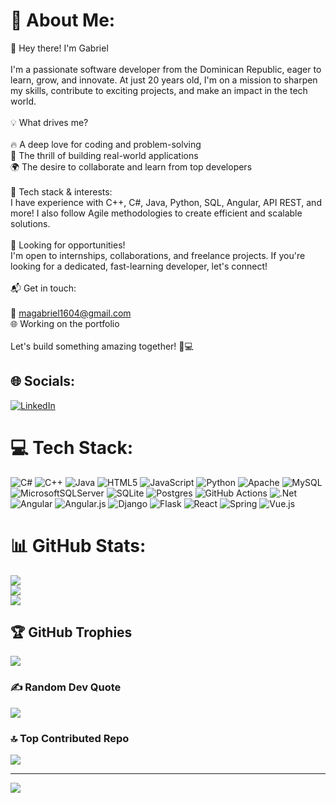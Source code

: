# 💫 About Me:
👋 Hey there! I'm Gabriel<br><br>I'm a passionate software developer from the Dominican Republic, eager to learn, grow, and innovate. At just 20 years old, I'm on a mission to sharpen my skills, contribute to exciting projects, and make an impact in the tech world.<br><br>💡 What drives me?<br><br>    🔥 A deep love for coding and problem-solving<br>    🚀 The thrill of building real-world applications<br>    🌍 The desire to collaborate and learn from top developers<br><br>🔧 Tech stack & interests:<br>I have experience with C++, C#, Java, Python, SQL, Angular, API REST, and more! I also follow Agile methodologies to create efficient and scalable solutions.<br><br>💼 Looking for opportunities!<br>I'm open to internships, collaborations, and freelance projects. If you're looking for a dedicated, fast-learning developer, let's connect!<br><br>📬 Get in touch:<br><br>    📧 magabriel1604@gmail.com<br>    🌐 Working on the portfolio<br><br>Let's build something amazing together! 🚀💻


## 🌐 Socials:
[![LinkedIn](https://img.shields.io/badge/LinkedIn-%230077B5.svg?logo=linkedin&logoColor=white)](https://linkedin.com/in/gabriel-mejia-acosta-7258962aa) 

# 💻 Tech Stack:
![C#](https://img.shields.io/badge/c%23-%23239120.svg?style=for-the-badge&logo=csharp&logoColor=white) ![C++](https://img.shields.io/badge/c++-%2300599C.svg?style=for-the-badge&logo=c%2B%2B&logoColor=white) ![Java](https://img.shields.io/badge/java-%23ED8B00.svg?style=for-the-badge&logo=openjdk&logoColor=white) ![HTML5](https://img.shields.io/badge/html5-%23E34F26.svg?style=for-the-badge&logo=html5&logoColor=white) ![JavaScript](https://img.shields.io/badge/javascript-%23323330.svg?style=for-the-badge&logo=javascript&logoColor=%23F7DF1E) ![Python](https://img.shields.io/badge/python-3670A0?style=for-the-badge&logo=python&logoColor=ffdd54) ![Apache](https://img.shields.io/badge/apache-%23D42029.svg?style=for-the-badge&logo=apache&logoColor=white) ![MySQL](https://img.shields.io/badge/mysql-4479A1.svg?style=for-the-badge&logo=mysql&logoColor=white) ![MicrosoftSQLServer](https://img.shields.io/badge/Microsoft%20SQL%20Server-CC2927?style=for-the-badge&logo=microsoft%20sql%20server&logoColor=white) ![SQLite](https://img.shields.io/badge/sqlite-%2307405e.svg?style=for-the-badge&logo=sqlite&logoColor=white) ![Postgres](https://img.shields.io/badge/postgres-%23316192.svg?style=for-the-badge&logo=postgresql&logoColor=white) ![GitHub Actions](https://img.shields.io/badge/github%20actions-%232671E5.svg?style=for-the-badge&logo=githubactions&logoColor=white) ![.Net](https://img.shields.io/badge/.NET-5C2D91?style=for-the-badge&logo=.net&logoColor=white) ![Angular](https://img.shields.io/badge/angular-%23DD0031.svg?style=for-the-badge&logo=angular&logoColor=white) ![Angular.js](https://img.shields.io/badge/angular.js-%23E23237.svg?style=for-the-badge&logo=angularjs&logoColor=white) ![Django](https://img.shields.io/badge/django-%23092E20.svg?style=for-the-badge&logo=django&logoColor=white) ![Flask](https://img.shields.io/badge/flask-%23000.svg?style=for-the-badge&logo=flask&logoColor=white) ![React](https://img.shields.io/badge/react-%2320232a.svg?style=for-the-badge&logo=react&logoColor=%2361DAFB) ![Spring](https://img.shields.io/badge/spring-%236DB33F.svg?style=for-the-badge&logo=spring&logoColor=white) ![Vue.js](https://img.shields.io/badge/vue.js-%2335495e.svg?style=for-the-badge&logo=vuedotjs&logoColor=%234FC08D)
# 📊 GitHub Stats:
![](https://github-readme-stats.vercel.app/api?username=ADRDevp&theme=radical&hide_border=false&include_all_commits=true&count_private=true)<br/>
![](https://github-readme-streak-stats.herokuapp.com/?user=ADRDevp&theme=radical&hide_border=false)<br/>
![](https://github-readme-stats.vercel.app/api/top-langs/?username=ADRDevp&theme=radical&hide_border=false&include_all_commits=true&count_private=true&layout=compact)

## 🏆 GitHub Trophies
![](https://github-profile-trophy.vercel.app/?username=ADRDevp&theme=radical&no-frame=false&no-bg=true&margin-w=4)

### ✍️ Random Dev Quote
![](https://quotes-github-readme.vercel.app/api?type=horizontal&theme=merko)

### 🔝 Top Contributed Repo
![](https://github-contributor-stats.vercel.app/api?username=ADRDevp&limit=5&theme=holi&combine_all_yearly_contributions=true)

---
[![](https://visitcount.itsvg.in/api?id=ADRDevp&icon=0&color=0)](https://visitcount.itsvg.in)

<!-- Proudly created with GPRM ( https://gprm.itsvg.in ) -->
